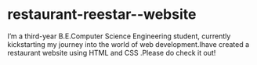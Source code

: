 # restaurant-reestar--website
I’m a third-year B.E.Computer Science Engineering student, currently kickstarting my journey into the world of web development.Ihave created a restaurant website using HTML and CSS .Please do check it out!
